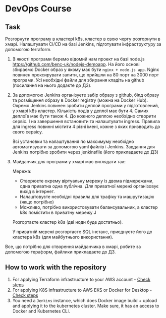 # DevOps Course

## Task

Розгорнути програму в кластері k8s, кластер в свою чергу розгорнути в хмарі. Налаштувати CI/CD на базі Jenkins, підготувати інфраструктуру за допомогою terraform.


1) В якості програми беремо відомий нам проект на базі node.js https://github.com/benc-uk/nodejs-demoapp. На його основі збираємо Docker образ у якому має бути `nginx + node.js app`. Nginx повинен проксирувати запити, що прийшли на 80 порт на 3000 порт програми. Усі необхідні файли для збирання кладіть на github (посилання на нього додаєте до ДЗ).

2) За допомогою Jenkins організуєте забір образу з github, білд образу та розміщення образу в Docker registry (можна на Docker Hub).
    Окремо Jenkins повинен зробити деплой програми у підготовлений, у хмарі k8s кластер.
    Кількість подів у деплої має бути 4.
    Самих деплоїв має бути також 4.
    До кожного деплою необхідно створити сервіс.
    І на завершення встановити та налаштувати ingress. Правила для ingress повинні містити 4 різні імені, кожне з яких призводить до свого сервісу.

    Всі установки та налаштування по максимуму необхідно автоматизувати за допомогою yaml файлів і Jenkins.
    Завдання для Jenkins потрібно зробити через jenkinsfile (його прикладаєте до ДЗ)

3) Майданчик для програми у хмарі має виглядати так:

    Мережа:
    - Створюєте окрему віртуальну мережу із двома підмережами, одна приватна одна публічна. Для приватної мережі організовує вихід в інтернет.
    - Налаштовуєте необхідні правила для трафіку та машрутизацію (якщо потрібно)
    - Можливо, потрібно використовувати балансувальник, а кластер k8s помістити в приватну мережу J

    Розгортаєте кластер k8s (дві ноди буде достатньо).

    У приватній мережі розгортаєте SQL інстанс, приєднуєте його до кластера k8s (для майбутнього використання).

Все, що потрібно для створення майданчика в хмарі, робите за допомогою тераформ, файлики прикладаєте до ДЗ.

## How to work with the repository
1. For applying Terraform infrastructure to your AWS account - [Check steps](./terraform/README.md)
2. For applying K8S infrastructure to AWS EKS or Docker for Desktop - [Check steps](./k8s/README.md)
3. You need a `Jenkins` instance, which does Docker image build + upload and applying it to the kubernetes cluster.
   Make sure, it has an access to Docker and Kubernetes CLI.
